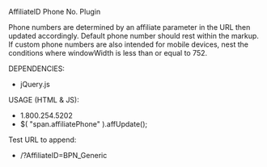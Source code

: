 AffiliateID Phone No. Plugin

Phone numbers are determined by an affiliate parameter in the URL then updated accordingly. Default phone number should rest within the markup. If custom phone numbers are also intended for mobile devices, nest the conditions where windowWidth is less than or equal to 752.

DEPENDENCIES:
- jQuery.js

USAGE (HTML & JS): 
- <span class="affiliatePhone">1.800.254.5202</span>
- $( "span.affiliatePhone" ).affUpdate();

Test URL to append: 
- /?AffiliateID=BPN_Generic

